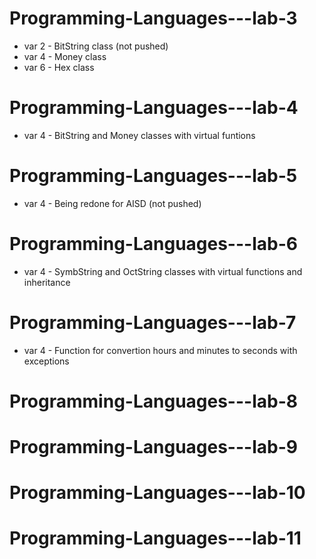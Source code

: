 # Programming-Languages---lab-3
 - var 2 - BitString class (not pushed)
 - var 4 - Money class
 - var 6 - Hex class

# Programming-Languages---lab-4
 - var 4 - BitString and Money classes with virtual funtions

# Programming-Languages---lab-5
 - var 4 - Being redone for AISD (not pushed)

# Programming-Languages---lab-6
 - var 4 - SymbString and OctString classes with virtual functions and inheritance

# Programming-Languages---lab-7
 - var 4 - Function for convertion hours and minutes to seconds with exceptions

# Programming-Languages---lab-8


# Programming-Languages---lab-9


# Programming-Languages---lab-10


# Programming-Languages---lab-11
